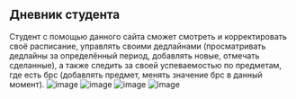 ## Дневник студента ##
Студент с помощью данного сайта сможет смотреть и корректировать своё расписание, управлять своими дедлайнами (просматривать дедлайны за определённый период, добавлять новые, отмечать сделанные), а также следить за своей успеваемостью по предметам, где есть брс (добавлять предмет, менять значение брс в данный момент).
![image](https://github.com/user-attachments/assets/4c0b9fb3-6782-49e0-8322-f0e8f3c89135)
![image](https://github.com/user-attachments/assets/dad0b3b1-cf5b-417c-b760-31f424c9400b)
![image](https://github.com/user-attachments/assets/d5f0e598-5ce0-45c1-971d-72fa9f4aa927)
![image](https://github.com/user-attachments/assets/ec2102f3-afe9-490b-b9bd-31dff09b609c)



